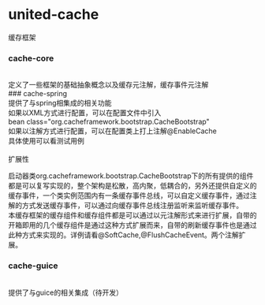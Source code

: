 # united-cache
缓存框架 </br>
### cache-core 
</br>
定义了一些框架的基础抽象概念以及缓存元注解，缓存事件元注解</br>
### cache-spring
</br>
提供了与spring相集成的相关功能</br>
如果以XML方式进行配置，可以在配置文件中引入</br>
bean class="org.cacheframework.bootstrap.CacheBootstrap" </br>
如果以注解方式进行配置，可以在配置类上打上注解@EnableCache<br>
具体使用可以看测试用例</br><br>
扩展性

启动器类org.cacheframework.bootstrap.CacheBootstrap下的所有提供的组件都是可以复写实现的，整个架构是松散，高内聚，低耦合的，另外还提供自定义的缓存事件，一个类实例范围内有一条缓存事件总线，可以自定义缓存事件，通过注解的方式发送缓存事件，可以通过向缓存事件总线注册监听来监听缓存事件。<br>
本缓存框架的缓存组件和缓存组件都是可以通过以元注解形式来进行扩展，自带的开箱即用的几个缓存组件是通过这种方式扩展而来，自带的刷新缓存事件也是通过此种方式来实现的。详例请看@SoftCache,@FlushCacheEvent。两个注解扩展。
### cache-guice
</br>
提供了与guice的相关集成（待开发）</br>
